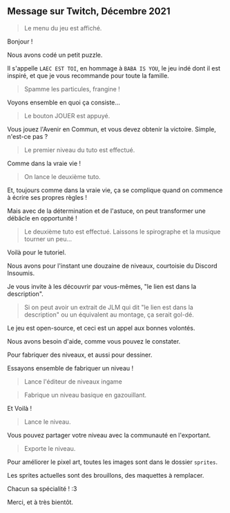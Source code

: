 
## Message sur Twitch, Décembre 2021

> Le menu du jeu est affiché.

Bonjour !

Nous avons codé un petit puzzle.

Il s'appelle `LAEC EST TOI`, en hommage à `BABA IS YOU`, le jeu indé dont il est inspiré, et que je vous recommande pour toute la famille.

> Spamme les particules, frangine !

Voyons ensemble en quoi ça consiste…

> Le bouton JOUER est appuyé.

Vous jouez l'Avenir en Commun, et vous devez obtenir la victoire.  Simple, n'est-ce pas ?

> Le premier niveau du tuto est effectué.

Comme dans la vraie vie !

> On lance le deuxième tuto.

Et, toujours comme dans la vraie vie, ça se complique quand on commence à écrire ses propres règles !

Mais avec de la détermination et de l'astuce, on peut transformer une débâcle en opportunité !

> Le deuxième tuto est effectué.  Laissons le spirographe et la musique tourner un peu…

Voilà pour le tutoriel.

Nous avons pour l'instant une douzaine de niveaux, courtoisie du Discord Insoumis.

Je vous invite à les découvrir par vous-mêmes, "le lien est dans la description".

> Si on peut avoir un extrait de JLM qui dit "le lien est dans la description" ou un équivalent au montage, ça serait gol-dé.

Le jeu est open-source, et ceci est un appel aux bonnes volontés.

Nous avons besoin d'aide, comme vous pouvez le constater.

Pour fabriquer des niveaux, et aussi pour dessiner.

Essayons ensemble de fabriquer un niveau !

> Lance l'éditeur de niveaux ingame

> Fabrique un niveau basique en gazouillant.

Et Voilà !

> Lance le niveau.

Vous pouvez partager votre niveau avec la communauté en l'exportant.

> Exporte le niveau.

Pour améliorer le pixel art, toutes les images sont dans le dossier `sprites`.

Les sprites actuelles sont des brouillons, des maquettes à remplacer.

Chacun sa spécialité !  :3

Merci, et à très bientôt.
